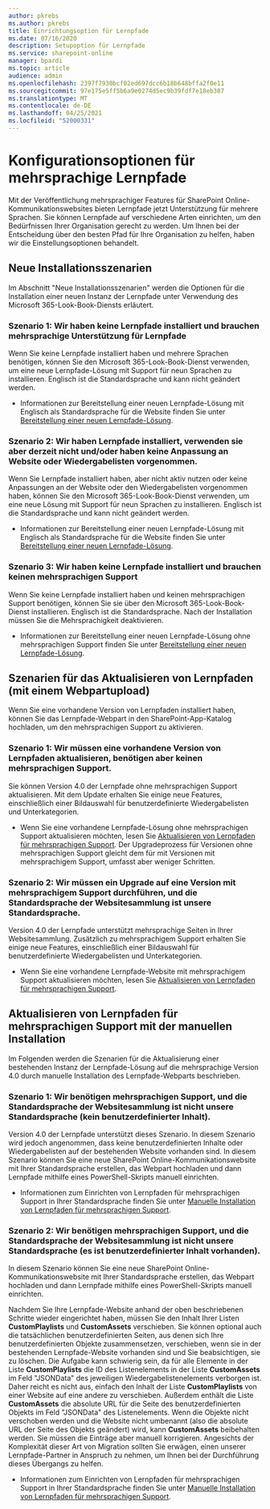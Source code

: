 ```yaml
---
author: pkrebs
ms.author: pkrebs
title: Einrichtungsoption für Lernpfade
ms.date: 07/16/2020
description: Setupoption für Lernpfade
ms.service: sharepoint-online
manager: bpardi
ms.topic: article
audience: admin
ms.openlocfilehash: 2397f7930bcf02ed697dcc6b18b648bffa2f0e11
ms.sourcegitcommit: 97e175e5ff5b6a9e0274d5ec9b39fdf7e18eb387
ms.translationtype: MT
ms.contentlocale: de-DE
ms.lasthandoff: 04/25/2021
ms.locfileid: "52000331"
---
```

# <a name="configuration-options-for-multilingual-learning-pathways"></a>Konfigurationsoptionen für mehrsprachige Lernpfade
Mit der Veröffentlichung mehrsprachiger Features für SharePoint Online-Kommunikationswebsites bieten Lernpfade jetzt Unterstützung für mehrere Sprachen. Sie können Lernpfade auf verschiedene Arten einrichten, um den Bedürfnissen Ihrer Organisation gerecht zu werden. Um Ihnen bei der Entscheidung über den besten Pfad für Ihre Organisation zu helfen, haben wir die Einstellungsoptionen behandelt. 

## <a name="new-install-scenarios"></a>Neue Installationsszenarien
Im Abschnitt "Neue Installationsszenarien" werden die Optionen für die Installation einer neuen Instanz der Lernpfade unter Verwendung des Microsoft 365-Look-Book-Diensts erläutert. 

### <a name="scenario-1-we-have-not-installed-learning-pathways-and-need-learning-pathways-multilingual-support"></a>Szenario 1: Wir haben keine Lernpfade installiert und brauchen mehrsprachige Unterstützung für Lernpfade 
Wenn Sie keine Lernpfade installiert haben und mehrere Sprachen benötigen, können Sie den Microsoft 365-Look-Book-Dienst verwenden, um eine neue Lernpfade-Lösung mit Support für neun Sprachen zu installieren. Englisch ist die Standardsprache und kann nicht geändert werden. 
- Informationen zur Bereitstellung einer neuen Lernpfade-Lösung mit Englisch als Standardsprache für die Website finden Sie unter [Bereitstellung einer neuen Lernpfade-Lösung](custom_provision.md).

### <a name="scenario-2-we-installed-learning-pathways-but-arent-currently-using-it-andor-havent-made-any-customization-to-the-site-or-playlists"></a>Szenario 2: Wir haben Lernpfade installiert, verwenden sie aber derzeit nicht und/oder haben keine Anpassung an Website oder Wiedergabelisten vorgenommen. 
Wenn Sie Lernpfade installiert haben, aber nicht aktiv nutzen oder keine Anpassungen an der Website oder den Wiedergabelisten vorgenommen haben, können Sie den Microsoft 365-Look-Book-Dienst verwenden, um eine neue Lösung mit Support für neun Sprachen zu installieren. Englisch ist die Standardsprache und kann nicht geändert werden. 
- Informationen zur Bereitstellung einer neuen Lernpfade-Lösung mit Englisch als Standardsprache für die Website finden Sie unter [Bereitstellung einer neuen Lernpfade-Lösung](custom_provision.md).

### <a name="scenario-3-we-havent-installed-learning-pathways-and-dont-need-multilingual-support"></a>Szenario 3: Wir haben keine Lernpfade installiert und brauchen keinen mehrsprachigen Support 
Wenn Sie keine Lernpfade installiert haben und keinen mehrsprachigen Support benötigen, können Sie sie über den Microsoft 365-Look-Book-Dienst installieren. Englisch ist die Standardsprache. Nach der Installation müssen Sie die Mehrsprachigkeit deaktivieren. 
- Informationen zur Bereitstellung einer neuen Lernpfade-Lösung ohne mehrsprachigen Support finden Sie unter [Bereitstellung einer neuen Lernpfade-Lösung](custom_provision.md).

## <a name="update-learning-pathways-with-a-web-part-upload-scenarios"></a>Szenarien für das Aktualisieren von Lernpfaden (mit einem Webpartupload)
Wenn Sie eine vorhandene Version von Lernpfaden installiert haben, können Sie das Lernpfade-Webpart in den SharePoint-App-Katalog hochladen, um den mehrsprachigen Support zu aktivieren. 

### <a name="scenario-1-we-need-to-upgrade-an-existing-version-of-learning-pathways-but-dont-need-multilingual-support"></a>Szenario 1: Wir müssen eine vorhandene Version von Lernpfaden aktualisieren, benötigen aber keinen mehrsprachigen Support.
Sie können Version 4.0 der Lernpfade ohne mehrsprachigen Support aktualisieren. Mit dem Update erhalten Sie einige neue Features, einschließlich einer Bildauswahl für benutzerdefinierte Wiedergabelisten und Unterkategorien. 

- Wenn Sie eine vorhandene Lernpfade-Lösung ohne mehrsprachigen Support aktualisieren möchten, lesen Sie [Aktualisieren von Lernpfaden für mehrsprachigen Support](custom_update.md). Der Upgradeprozess für Versionen ohne mehrsprachigen Support gleicht dem für mit Versionen mit mehrsprachigem Support, umfasst aber weniger Schritten. 

### <a name="scenario-2-we-need-to-upgrade-to-multilingual-support-and-the-default-language-of-the-site-collection-is-our-default-language"></a>Szenario 2: Wir müssen ein Upgrade auf eine Version mit mehrsprachigem Support durchführen, und die Standardsprache der Websitesammlung ist unsere Standardsprache.
Version 4.0 der Lernpfade unterstützt mehrsprachige Seiten in Ihrer Websitesammlung. Zusätzlich zu mehrsprachigem Support erhalten Sie einige neue Features, einschließlich einer Bildauswahl für benutzerdefinierte Wiedergabelisten und Unterkategorien. 
- Wenn Sie eine vorhandene Lernpfade-Website mit mehrsprachigem Support aktualisieren möchten, lesen Sie [Aktualisieren von Lernpfaden für mehrsprachigen Support](custom_update.md). 

## <a name="update-learning-pathways-for-multilingual-support-with-manual-install"></a>Aktualisieren von Lernpfaden für mehrsprachigen Support mit der manuellen Installation 
Im Folgenden werden die Szenarien für die Aktualisierung einer bestehenden Instanz der Lernpfade-Lösung auf die mehrsprachige Version 4.0 durch manuelle Installation des Lernpfade-Webparts beschrieben. 

### <a name="scenario-1-we-need-multilingual-support-and-the-default-language-of-the-site-collection-is-not-our-default-language--no-custom-content"></a>Szenario 1: Wir benötigen mehrsprachigen Support, und die Standardsprache der Websitesammlung ist nicht unsere Standardsprache (kein benutzerdefinierter Inhalt). 
Version 4.0 der Lernpfade unterstützt dieses Szenario. In diesem Szenario wird jedoch angenommen, dass keine benutzerdefinierten Inhalte oder Wiedergabelisten auf der bestehenden Website vorhanden sind. In diesem Szenario können Sie eine neue SharePoint Online-Kommunikationswebsite mit Ihrer Standardsprache erstellen, das Webpart hochladen und dann Lernpfade mithilfe eines PowerShell-Skripts manuell einrichten. 
- Informationen zum Einrichten von Lernpfaden für mehrsprachigen Support in Ihrer Standardsprache finden Sie unter [Manuelle Installation von Lernpfaden für mehrsprachigen Support](custom_manualsetup.md).

### <a name="scenario-2-we-need-multilingual-support-and-the-default-language-of-the-site-collection-is-not-our-default-language--plus-we-have-custom-content"></a>Szenario 2: Wir benötigen mehrsprachigen Support, und die Standardsprache der Websitesammlung ist nicht unsere Standardsprache (es ist benutzerdefinierter Inhalt vorhanden). 
In diesem Szenario können Sie eine neue SharePoint Online-Kommunikationswebsite mit Ihrer Standardsprache erstellen, das Webpart hochladen und dann Lernpfade mithilfe eines PowerShell-Skripts manuell einrichten. 

Nachdem Sie Ihre Lernpfade-Website anhand der oben beschriebenen Schritte wieder eingerichtet haben, müssen Sie den Inhalt Ihrer Listen **CustomPlaylists** und **CustomAssets** verschieben. Sie können optional auch die tatsächlichen benutzerdefinierten Seiten, aus denen sich Ihre benutzerdefinierten Objekte zusammensetzen, verschieben, wenn sie in der bestehenden Lernpfade-Website vorhanden sind und Sie beabsichtigen, sie zu löschen. Die Aufgabe kann schwierig sein, da für alle Elemente in der Liste **CustomPlaylists** die ID des Listenelements in der Liste **CustomAssets** im Feld "JSONData" des jeweiligen Wiedergabelistenelements verborgen ist. Daher reicht es nicht aus, einfach den Inhalt der Liste **CustomPlaylists** von einer Website auf eine andere zu verschieben. Außerdem enthält die Liste **CustomAssets** die absolute URL für die Seite des benutzerdefinierten Objekts im Feld "JSONData" des Listenelements. Wenn die Objekte nicht verschoben werden und die Website nicht umbenannt (also die absolute URL der Seite des Objekts geändert) wird, kann **CustomAssets** beibehalten werden. Sie müssen die Einträge aber manuell korrigieren. Angesichts der Komplexität dieser Art von Migration sollten Sie erwägen, einen unserer Lernpfade-Partner in Anspruch zu nehmen, um Ihnen bei der Durchführung dieses Übergangs zu helfen.
- Informationen zum Einrichten von Lernpfaden für mehrsprachigen Support in Ihrer Standardsprache finden Sie unter [Manuelle Installation von Lernpfaden für mehrsprachigen Support](custom_manualsetup.md).
